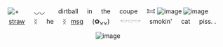 <div align = "center">

  ![+](https://komarev.com/ghpvc/?username=infinitystoners-username&color=69AF8C&style=platic&label=　　💊　　)
⠀⠀⠀◡◡⠀⠀⠀dirtball⠀⠀in⠀⠀the⠀⠀coupe⠀⠀𐂯
![image](https://files.catbox.moe/azyvxf.png) 
![image](https://files.catbox.moe/4rzfh3.gif)
⠀⠀[straw](https://drugyaoi.straw.page)⠀⠀ᛝ⠀⠀he⠀⠀ᛝ⠀[msg](https://neospring.org/@thagyu)⠀⠀(✿ᴗ͈ᴗ͈) 
⠀⠀𓎢𓎟𓎡⠀⠀smokin'⠀⠀cat⠀⠀piss. . 


![image](https://files.catbox.moe/fostpy.jpeg)
